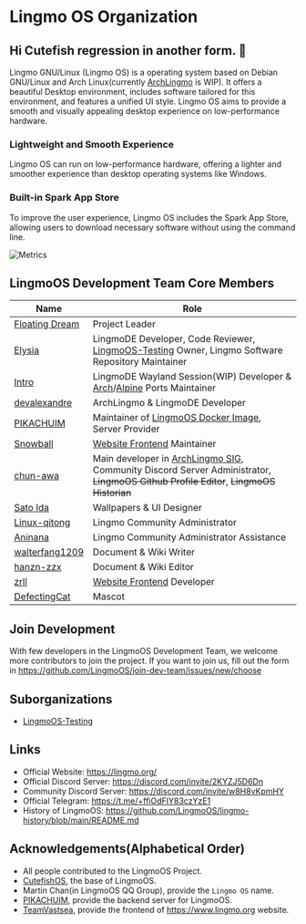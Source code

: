 # Lingmo OS Organization

## Hi Cutefish regression in another form. 👋
Lingmo GNU/Linux (Lingmo OS) is a operating system based on Debian GNU/Linux and Arch Linux(currently [ArchLingmo](https://github.com/orgs/LingmoOS/projects/6) is WIP). It offers a beautiful Desktop environment, includes software tailored for this environment, and features a unified UI style. Lingmo OS aims to provide a smooth and visually appealing desktop experience on low-performance hardware.

### Lightweight and Smooth Experience
Lingmo OS can run on low-performance hardware, offering a lighter and smoother experience than desktop operating systems like Windows.

### Built-in Spark App Store
To improve the user experience, Lingmo OS includes the Spark App Store, allowing users to download necessary software without using the command line.

![Metrics](https://lingmoos.github.io/lingmo-metrics/metrics.svg)

## LingmoOS Development Team Core Members
**Name**|**Role**
--------|--------
[Floating Dream](https://github.com/lingmo-dream)|Project Leader
[Elysia](https://github.com/ganyuanzhen)|LingmoDE Developer, Code Reviewer, [LingmoOS-Testing](https://github.com/LingmoOS-Testing) Owner, Lingmo Software Repository Maintainer
[Intro](https://github.com/Intro-iu)|LingmoDE Wayland Session(WIP) Developer & [Arch](https://github.com/LingmoOS-Testing/lingmo-arch-pkgbuilder)/[Alpine](https://github.com/LingmoOS-Testing/lingmo-alpine-apkbuilder) Ports Maintainer
[devalexandre](https://github.com/devalexandre)|ArchLingmo & LingmoDE Developer
[PIKACHUIM](https://github.com/PIKACHUIM)|Maintainer of [LingmoOS Docker Image](https://github.com/PIKACHUIM/DockerFiles/blob/main/Dockers/Debian/Desktop/Lingmo), Server Provider
[Snowball](https://github.com/SnowballXueQiu)|[Website Frontend](https://github.com/TeamVastsea/lingmoos-frontend) Maintainer
[chun-awa](https://github.com/chun-awa)|Main developer in [ArchLingmo SIG](https://github.com/orgs/LingmoOS/teams/arch-lingmo-sig), Community Discord Server Administrator, ~~LingmoOS Github Profile Editor~~, ~~LingmoOS Historian~~
[Sato Ida](https://github.com/Sato-Ida)|Wallpapers & UI Designer
[Linux-qitong](https://github.com/linux-qitong)|Lingmo Community Administrator
[Aninana](https://github.com/Aninana)|Lingmo Community Administrator Assistance
[walterfang1209](https://github.com/walterfang1209)|Document & Wiki Writer
[hanzn-zzx](https://github.com/hanzn-zzx)|Document & Wiki Editor
[zrll](https://github.com/zrll12)|[Website Frontend](https://github.com/TeamVastsea/lingmoos-frontend) Developer
[DefectingCat](https://github.com/DefectingCat)|Mascot

## Join Development
With few developers in the LingmoOS Development Team, we welcome more contributors to join the project.
If you want to join us, fill out the form in <https://github.com/LingmoOS/join-dev-team/issues/new/choose>

## Suborganizations
- [LingmoOS-Testing](https://github.com/LingmoOS-Testing)

## Links
- Official Website: <https://lingmo.org/>
- Official Discord Server: <https://discord.com/invite/2KYZJ5D6Dn>
- Community Discord Server: <https://discord.com/invite/w8H8vKpmHY>
- Official Telegram: <https://t.me/+ffiOdFIY83czYzE1>
- History of LingmoOS: <https://github.com/LingmoOS/lingmo-history/blob/main/README.md>

## Acknowledgements(Alphabetical Order)
- All people contributed to the LingmoOS Project.
- [CutefishOS](https://github.com/cutefishos), the base of LingmoOS.
- Martin Chan(in LingmoOS QQ Group), provide the `Lingmo OS` name.
- [PIKACHUIM](https://github.com/PIKACHUIM), provide the backend server for LingmoOS.
- [TeamVastsea](https://github.com/TeamVastsea), provide the frontend of <https://www.lingmo.org> website.
